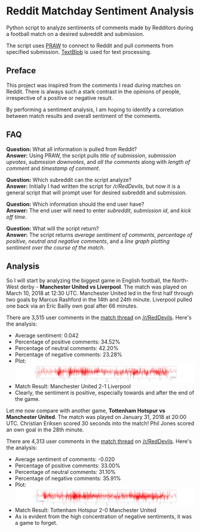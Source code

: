 # Reddit Matchday Sentiment Analysis
Python script to analyze sentiments of comments made by Redditors during a football match on a desired subreddit and submission.

The script uses [PRAW](https://praw.readthedocs.io) to connect to Reddit and pull comments from specified submission. [TextBlob](https://textblob.readthedocs.io/en/dev/) is used for text processing.

## Preface
This project was inspired from the comments I read during matches on Reddit. There is always such a stark contrast in the opinions of people, irrespective of a positive or negative result.

By performing a sentiment analysis, I am hoping to identify a correlation between match results and overall sentiment of the comments.

## FAQ
**Question:** What all information is pulled from Reddit?  
**Answer:** Using PRAW, the script pulls *title of submission*, *submission upvotes*, *submssion downvotes*, and *all the comments* along with *length of comment* and *timestamp of comment*.  

**Question:** Which subreddit can the script analyze?  
**Answer:** Initially I had written the script for */r/RedDevils*, but now it is a general script that will prompt user for desired subreddit and submission.

**Question:** Which information should the end user have?  
**Answer:** The end user will need to enter *subreddit*, *submission id*, and *kick off time*.

**Question:** What will the script return?  
**Answer:** The script returns *average sentiment of comments*, *percentage of positive, neutral and negative comments*, and a *line graph plotting sentiment over the course of the match*.

## Analysis
So I will start by analyzing the biggest game in English football, the North-West derby - **Manchester United vs Liverpool**. The match was played on March 10, 2018 at 12:30 UTC. Manchester United led in the first half through two goals by Marcus Rashford in the 14th and 24th minute. Liverpool pulled one back via an Eric Bailly own goal after 66 minutes.

There are 3,515 user comments in the [match thread](https://www.reddit.com/r/reddevils/comments/83erhf/match_thread_manchester_utd_vs_liverpool/) on [/r/RedDevils](https://www.reddit.com/r/reddevils/). Here's the analysis:

* Average sentiment: 0.042
* Percentage of positive comments: 34.52%
* Percentage of neutral comments: 42.20%
* Percentage of negative comments: 23.28%
* Plot:  
![Manchester United vs Liverpool](/images/PLOT-[Match_Thread]_Manchester_Utd_vs_Liverpool.png)
* Match Result: Manchester United 2-1 Liverpool
* Clearly, the sentiment is positive, especially towards and after the end of the game.


Let me now compare with another game, **Tottenham Hotspur vs Manchester United**. The match was played on January 31, 2018 at 20:00 UTC. Christian Eriksen scored 30 seconds into the match! Phil Jones scored an own goal in the 28th minute.

There are 4,313 user comments in the [match thread](https://www.reddit.com/r/reddevils/comments/7uckkc/match_thread_tottenham_vs_manchester_utd/) on [/r/RedDevils](https://www.reddit.com/r/reddevils/). Here's the analysis:

* Average sentiment of comments: -0.020
* Percentage of positive comments: 33.00%
* Percentage of neutral comments: 31.10%
* Percentage of negative comments: 35.91%
* Plot:  
![Tottenham Hotspur vs Manchester United](/images/PLOT-[Match_Thread]_Tottenham_vs_Manchester_Utd.png)
* Match Result: Tottenham Hotspur 2-0 Manchester United
* As is evident from the high concentration of negative sentiments, it was a game to forget.
